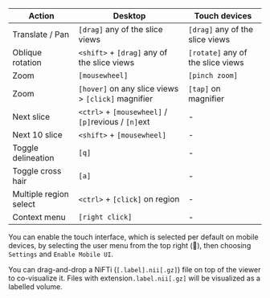 | Action | Desktop | Touch devices |
| --- | --- | --- |
| Translate / Pan | `[drag]` any of the slice views | `[drag]` any of the slice views |
| Oblique rotation | `<shift>` + `[drag]` any of the slice views | `[rotate]` any of the slice views |
| Zoom | `[mousewheel]` | `[pinch zoom]` |
| Zoom | `[hover]` on any slice views > `[click]` magnifier | `[tap]` on magnifier |
| Next slice | `<ctrl>` + `[mousewheel]` / `[p]`revious / `[n]`ext | - |
| Next 10 slice | `<shift>` + `[mousewheel]` | - |
| Toggle delineation | `[q]` | - |
| Toggle cross hair | `[a]` | - |
| Multiple region select | `<ctrl>` + `[click]` on region | - |
| Context menu | `[right click]` | - |

You can enable the touch interface, which is selected per default on mobile devices, by selecting the user menu from the top right (👤), then choosing `Settings` and `Enable Mobile UI`.

You can drag-and-drop a NiFTi (`[.label].nii[.gz]`) file on top of the viewer to co-visualize it. Files with extension`.label.nii[.gz]` will be visualized as a labelled volume.
